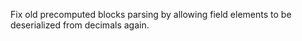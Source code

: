 Fix old precomputed blocks parsing by allowing field elements to be deserialized
from decimals again.
